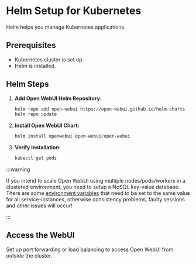 
# Helm Setup for Kubernetes

Helm helps you manage Kubernetes applications.

## Prerequisites

- Kubernetes cluster is set up.
- Helm is installed.

## Helm Steps

1. **Add Open WebUI Helm Repository:**

   ```bash
   helm repo add open-webui https://open-webui.github.io/helm-charts
   helm repo update
   ```

2. **Install Open WebUI Chart:**

   ```bash
   helm install openwebui open-webui/open-webui
   ```

3. **Verify Installation:**

   ```bash
   kubectl get pods
   ```

:::warning

If you intend to scale Open WebUI using multiple nodes/pods/workers in a clustered environment, you need to setup a NoSQL key-value database.
There are some [environment variables](https://docs.openwebui.com/getting-started/env-configuration/) that need to be set to the same value for all service-instances, otherwise consistency problems, faulty sessions and other issues will occur!

:::

## Access the WebUI

Set up port forwarding or load balancing to access Open WebUI from outside the cluster.

